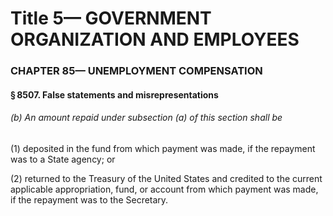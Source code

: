 
# Title 5— GOVERNMENT ORGANIZATION AND EMPLOYEES
### CHAPTER 85— UNEMPLOYMENT COMPENSATION
#### § 8507. False statements and misrepresentations
###### (b) An amount repaid under subsection (a) of this section shall be

(1) deposited in the fund from which payment was made, if the repayment was to a State agency; or

(2) returned to the Treasury of the United States and credited to the current applicable appropriation, fund, or account from which payment was made, if the repayment was to the Secretary.
